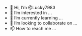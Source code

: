 - 👋 Hi, I’m @Lucky7983
- 👀 I’m interested in ...
- 🌱 I’m currently learning ...
- 💞️ I’m looking to collaborate on ...
- 📫 How to reach me ...

<!---
Lucky7983/Lucky7983 is a ✨ special ✨ repository because its `README.md` (this file) appears on your GitHub profile.
You can click the Preview link to take a look at your chan
